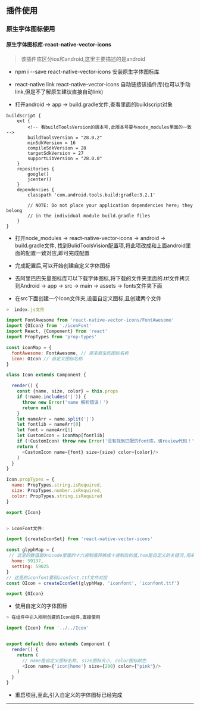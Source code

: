 ## 插件使用

### 原生字体图标使用

#### 原生字体图标库-react-native-vector-icons

> 该插件库区分ios和android,这里主要描述的是android

- npm i --save react-native-vector-icons 安装原生字体图标库

- react-native link react-native-vector-icons   自动链接该插件库(也可以手动link,但是不了解原生建议直接自动link)

- 打开android -> app -> build.gradle文件,查看里面的buildscript对象

```Android
buildscript {
    ext {
        <!-- 看buildToolsVersion的版本号,此版本号要与node_modules里面的一致 -->
        buildToolsVersion = "28.0.2"
        minSdkVersion = 16
        compileSdkVersion = 28
        targetSdkVersion = 27
        supportLibVersion = "28.0.0"
    }
    repositories {
        google()
        jcenter()
    }
    dependencies {
        classpath 'com.android.tools.build:gradle:3.2.1'

        // NOTE: Do not place your application dependencies here; they belong
        // in the individual module build.gradle files
    }
}
```

- 打开node_modules -> react-native-vector-icons -> android -> build.gradle文件, 找到BulidToolsVision配置项,将此项改成和上面android里面的配置一致对应,即可完成配置

- 完成配置后,可以开始创建自定义字体图标

- 去阿里巴巴矢量图标库可以下载字体图标,将下载的文件夹里面的.ttf文件拷贝到Android -> app -> src -> main -> assets -> fonts文件夹下面

- 在src下面创建一个Icon文件夹,设置自定义图标,且创建两个文件

```js
>  index.js文件

import FontAwesome from 'react-native-vector-icons/FontAwesome'
import {OIcon} from './iconFont'
import React, {Component} from 'react'
import PropTypes from 'prop-types'

const iconMap = {
  fontAwesome: FontAwesome, // 原来原生的图标名称
  icon: OIcon // 自定义图标名称
}

class Icon extends Component {

  render() {
    const {name, size, color} = this.props
    if (!name.includes('|')) {
      throw new Error('name 解析错误！')
      return null
    }
    let nameArr = name.split('|')
    let fontlib = nameArr[0]
    let font = nameArr[1]
    let CustomIcon = iconMap[fontlib]
    if (!CustomIcon) throw new Error('没有找到匹配的font库，请review代码！')
    return (
      <CustomIcon name={font} size={size} color={color}/>
    )
  }
}

Icon.propTypes = {
  name: PropTypes.string.isRequired,
  size: PropTypes.number.isRequired,
  color: PropTypes.string.isRequired
}

export {Icon}


> iconFont文件:

import {createIconSet} from 'react-native-vector-icons'

const glyphMap = {
 // 这里的数值是Unicode里面的十六进制值转换成十进制后的值,hom是自定义的关键词,用来确定图标名称
  home: 59137,
  setting: 59025
}
// 这里的iconfont要和iconfont.ttf文件对应
const OIcon = createIconSet(glyphMap, 'iconfont', 'iconfont.ttf')

export {OIcon}

```

- 使用自定义的字体图标

```ts
> 在组件中引入刚刚创建的Icon组件,直接使用

import {Icon} from '../../Icon'


export default demo extends Component {
  render() {
    return (
      // name是自定义图标名称, size图标大小, color图标颜色
      <Icon name={'icon|home'} size={200} color={"pink"}/>
    )
  }
}

```

- 重启项目,至此,引入自定义的字体图标已经完成

---
